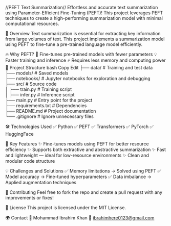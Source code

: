 //PEFT Text Summarization//
Effortless and accurate text summarization using Parameter-Efficient Fine-Tuning (PEFT)! This project leverages PEFT techniques to create a high-performing summarization model with minimal computational resources.

🌟 Overview
Text summarization is essential for extracting key information from large volumes of text. This project implements a summarization model using PEFT to fine-tune a pre-trained language model efficiently.

🔥 Why PEFT?
🚀 Fine-tunes pre-trained models with fewer parameters
💡 Faster training and inference
⚡️ Requires less memory and computing power
📁 Project Structure
bash
Copy
Edit
├── data/               # Training and test data  
├── models/             # Saved models  
├── notebooks/          # Jupyter notebooks for exploration and debugging  
├── src/                # Source code  
│   ├── train.py        # Training script  
│   ├── infer.py        # Inference script  
├── main.py             # Entry point for the project  
├── requirements.txt    # Dependencies  
├── README.md           # Project documentation  
└── .gitignore          # Ignore unnecessary files  

🛠️ Technologies Used
✅ Python
✅ PEFT
✅ Transformers
✅ PyTorch
✅ HuggingFace

🎯 Key Features
✨ Fine-tunes models using PEFT for better resource efficiency
✨ Supports both extractive and abstractive summarization
✨ Fast and lightweight — ideal for low-resource environments
✨ Clean and modular code structure

💡 Challenges and Solutions
✅ Memory limitations → Solved using PEFT
✅ Model accuracy → Fine-tuned hyperparameters
✅ Data imbalance → Applied augmentation techniques

🤝 Contributing
Feel free to fork the repo and create a pull request with any improvements or fixes!

📄 License
This project is licensed under the MIT License.

🌍 Contact
👤 Mohammad Ibrahim Khan
📧 ibrahimhere0123@gmail.com
